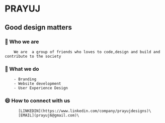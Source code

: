# PRAYUJ 
## Good design matters

### 🤔 Who we are
        We are  a group of friends who loves to code,design and build and contribute to the society
### 🔭 What we do
        - Branding
        - Website development
        - User Experience Design
      
### 😄 How to connect with us 
          [LINKEDIN](https://www.linkedin.com/company/prayujdesigns)\
          [EMAIL](prayuj6@gmail.com)\
         
          
    
<!--
**P-r-a-y-u-j/P-r-a-y-u-j** is a ✨ _special_ repository because its `README.md` (this file) appears on your GitHub profile.

Here are some ideas to get you started:

- 🔭 I’m currently working on ...
- 🌱 I’m currently learning ...
- 👯 I’m looking to collaborate on ...
- 🤔 I’m looking for help with ...
- 💬 Ask me about ...
- 📫 How to reach me: ...
- 😄 Pronouns: ...
- ⚡ Fun fact: ...
-->
